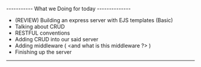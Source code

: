 ----------- What we Doing for today --------------

 - (REVIEW) Building an express server with EJS templates (Basic)
 - Talking about CRUD
 - RESTFUL conventions 
 - Adding CRUD into our said server
 - Adding middleware ( <and what is this middleware ?>  )
 - Finishing up the server 
 
--------------------------------------------------
